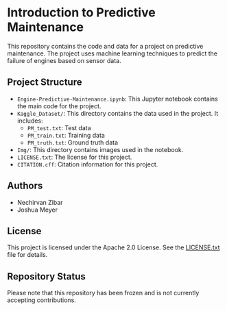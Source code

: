 # Introduction to Predictive Maintenance

This repository contains the code and data for a project on predictive maintenance. The project uses machine learning techniques to predict the failure of engines based on sensor data.

## Project Structure

- `Engine-Predictive-Maintenance.ipynb`: This Jupyter notebook contains the main code for the project.
- `Kaggle_Dataset/`: This directory contains the data used in the project. It includes:
  - `PM_test.txt`: Test data
  - `PM_train.txt`: Training data
  - `PM_truth.txt`: Ground truth data
- `Img/`: This directory contains images used in the notebook.
- `LICENSE.txt`: The license for this project.
- `CITATION.cff`: Citation information for this project.

## Authors

- Nechirvan Zibar
- Joshua Meyer
## License

This project is licensed under the Apache 2.0 License. See the [LICENSE.txt](LICENSE.txt) file for details.

## Repository Status

Please note that this repository has been frozen and is not currently accepting contributions.
